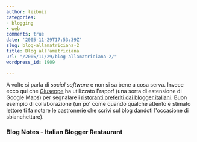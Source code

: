 ```yaml
---
author: leibniz
categories:
- blogging
- web
comments: true
date: '2005-11-29T17:53:39Z'
slug: blog-allamatriciana-2
title: Blog all'amatriciana
url: "/2005/11/29/blog-allamatriciana-2/"
wordpress_id: 1909

---
```

A volte si parla di _social software_ e non si sa bene a cosa serva. Invece ecco qui che [Giuseppe](http://www.bookcafe.net/blog) ha utilizzato Frappr! (una sorta di estensione di Google Maps) per segnalare i [ristoranti preferiti dai blogger italiani](http://www.frappr.com/italianbloggerrestaurants). Buon esempio di collaborazione (un po' come quando qualche attento e stimato lettore ti fa notare le castronerie che scrivi sul blog dandoti l'occasione di sbianchettare).

### Blog Notes - Italian Blogger Restaurant
